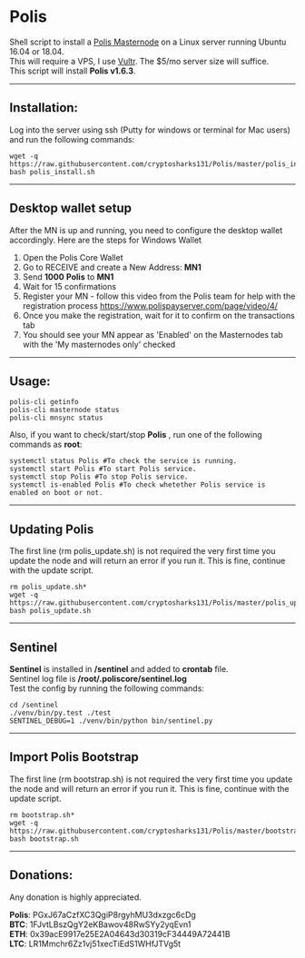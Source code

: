 # Polis
Shell script to install a [Polis Masternode](https://polispay.org/) on a Linux server running Ubuntu 16.04 or 18.04.  
This will require a VPS, I use [Vultr](https://www.vultr.com/?ref=7310394).  The $5/mo server size will suffice.  
This script will install **Polis v1.6.3**.
***

## Installation:
Log into the server using ssh (Putty for windows or terminal for Mac users) and run the following commands:
```
wget -q https://raw.githubusercontent.com/cryptosharks131/Polis/master/polis_install.sh
bash polis_install.sh
```
***

## Desktop wallet setup

After the MN is up and running, you need to configure the desktop wallet accordingly. Here are the steps for Windows Wallet
1. Open the Polis Core Wallet
2. Go to RECEIVE and create a New Address: **MN1**
3. Send **1000** **Polis** to **MN1**
4. Wait for 15 confirmations
5. Register your MN - follow this video from the Polis team for help with the registration process https://www.polispayserver.com/page/video/4/
6. Once you make the registration, wait for it to confirm on the transactions tab
7. You should see your MN appear as 'Enabled' on the Masternodes tab with the 'My masternodes only' checked
***

## Usage:
```
polis-cli getinfo
polis-cli masternode status
polis-cli mnsync status
```
Also, if you want to check/start/stop **Polis** , run one of the following commands as **root**:
```
systemctl status Polis #To check the service is running.
systemctl start Polis #To start Polis service.
systemctl stop Polis #To stop Polis service.
systemctl is-enabled Polis #To check whetether Polis service is enabled on boot or not.
```
***

## Updating Polis
The first line (rm polis_update.sh) is not required the very first time you update the node and will return an error if you run it.  This is fine, continue with the update script.
```
rm polis_update.sh*
wget -q https://raw.githubusercontent.com/cryptosharks131/Polis/master/polis_update.sh
bash polis_update.sh
```
***

## Sentinel

**Sentinel** is installed in **/sentinel** and added to **crontab** file.  
Sentinel log file is **/root/.poliscore/sentinel.log**  
Test the config by running the following commands:
```
cd /sentinel
./venv/bin/py.test ./test
SENTINEL_DEBUG=1 ./venv/bin/python bin/sentinel.py
```
***

## Import Polis Bootstrap
The first line (rm bootstrap.sh) is not required the very first time you update the node and will return an error if you run it.  This is fine, continue with the update script.
```
rm bootstrap.sh*
wget -q https://raw.githubusercontent.com/cryptosharks131/Polis/master/bootstrap.sh
bash bootstrap.sh
```
***

## Donations:  

Any donation is highly appreciated.  

**Polis**: PGxJ67aCzfXC3QgiP8rgyhMU3dxzgc6cDg  
**BTC**: 1FJvtLBszQgY2eKBawov48RwSYy2yqEvn1  
**ETH**: 0x39acE9917e25E2A04643d30319cF34449A72441B  
**LTC**: LR1Mmchr6Zz1vj51xecTiEdS1WHfJTVg5t
